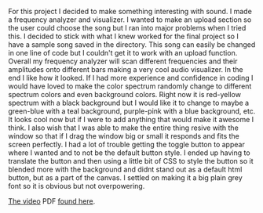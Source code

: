 For this project I decided to make something interesting with sound. I made a frequency analyzer and visualizer. I wanted to make an upload section so the user could choose the song but I ran into major problems when I tried this. I decided to stick with what I knew worked for the final project so I have a sample song saved in the directory.
This song can easily be changed in one line of code but I couldn't get it to work with an upload function. Overall my frequency analyzer will scan different frequencies and their amplitudes onto different bars making a very cool audio visualizer.
In the end I like how it looked. If I had more experience and confidence in coding I would have loved to make the color spectrum randomly change to different spectrum colors and even background colors. Right now it is red-yellow spectrum with a black background but I would like it to change to maybe a green-blue with a teal background, purple-pink with a blue background, etc. 
It looks cool now but if I were to add anything that would make it awesome I think. 
I also wish that I was able to make the entire thing resive with the window so that if I drag the window big or small it responds and fits the screen perfectly. I had a lot of trouble getting the toggle button to appear where I wanted and to not be the default button style. I ended up having to translate the button and then using a little bit of CSS to style the button so it blended more with the background and didnt stand out as a default html button, but as a part of the canvas. I settled on making it a big plain grey font so it is obvious but not overpowering.

 

[The video](https://www.youtube.com/watch?v=AZsyauOpVm0&feature=youtu.be)
PDF [found here](https://github.com/StephenRound/StephenRound.github.io/blob/master/RoundFinal/Round_ProgramFinal.pdf).
